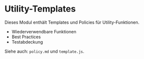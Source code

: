 # Utility-Templates

Dieses Modul enthält Templates und Policies für Utility-Funktionen.

- Wiederverwendbare Funktionen
- Best Practices
- Testabdeckung

Siehe auch: `policy.md` und `template.js`.
